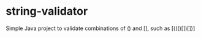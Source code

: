 # string-validator

Simple Java project to validate combinations of () and [], such as [((()[])[])]
